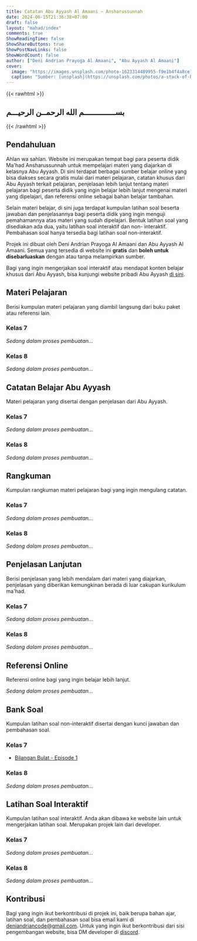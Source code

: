 ```yaml
---
title: Catatan Abu Ayyash Al Amaani ~ Ansharussunnah
date: 2024-06-15T21:36:38+07:00
draft: false
layout: "mahad/index"
comments: true
ShowReadingTime: false
ShowShareButtons: true
ShowPostNavLinks: false
ShowWordCount: false
author: ["Deni Andrian Prayoga Al Amaani", "Abu Ayyash Al Amaani"]
cover:
  image: "https://images.unsplash.com/photo-1623314489955-f9e1b4f4a8ce?q=80&w=1631&auto=format&fit=crop&ixlib=rb-4.0.3&ixid=M3wxMjA3fDB8MHxwaG90by1wYWdlfHx8fGVufDB8fHx8fA%3D%3D"
  caption: "Sumber: [unsplash](https://unsplash.com/photos/a-stack-of-books-sitting-on-top-of-a-table-edm2-uVj7nU)"
---
```


{{< rawhtml >}}
<h2 class="basmala">
بســــــــــــــم الله الرحمــن الرحيـــم
</h2>
{{< /rawhtml >}}

## Pendahuluan

Ahlan wa sahlan. Website ini merupakan tempat bagi para
peserta didik Ma'had Ansharussunnah untuk mempelajari materi yang diajarkan di
kelasnya Abu Ayyash. Di sini terdapat berbagai sumber belajar
online yang bisa diakses secara gratis mulai dari materi
pelajaran, catatan khusus dari Abu Ayyash terkait pelajaran,
penjelasan lebih lanjut tentang materi pelajaran bagi peserta
didik yang ingin belajar lebih lanjut mengenai materi yang dipelajari, dan
referensi online sebagai bahan belajar tambahan.

Selain materi belajar, di sini juga terdapat kumpulan latihan soal
beserta jawaban dan penjelasannya bagi peserta didik yang ingin
menguji pemahamannya atas materi yang sudah dipelajari. Bentuk latihan
soal yang disediakan ada dua, yaitu latihan soal interaktif dan non-
interaktif. Pembahasan soal hanya tersedia bagi latihan soal non-interaktif.

Projek ini dibuat oleh Deni Andrian Prayoga Al Amaani dan Abu
Ayyash Al Amaani. Semua yang tersedia di website ini **gratis** dan
**boleh untuk disebarluaskan** dengan atau tanpa melampirkan sumber.

Bagi yang ingin mengerjakan soal interaktif atau mendapat konten belajar khusus
dari Abu Ayyash, bisa kunjungi website pribadi Abu Ayyash [di sini](https://abuayyash.vercel.app).

## Materi Pelajaran

Berisi kumpulan materi pelajaran yang diambil langsung dari buku
paket atau referensi lain.

### Kelas 7

_Sedang dalam proses pembuatan..._

### Kelas 8

_Sedang dalam proses pembuatan..._

## Catatan Belajar Abu Ayyash

Materi pelajaran yang disertai dengan penjelasan dari Abu Ayyash.

### Kelas 7

_Sedang dalam proses pembuatan..._

### Kelas 8

_Sedang dalam proses pembuatan..._

## Rangkuman

Kumpulan rangkuman materi pelajaran bagi yang ingin mengulang
catatan.

### Kelas 7

_Sedang dalam proses pembuatan..._

### Kelas 8

_Sedang dalam proses pembuatan..._

## Penjelasan Lanjutan

Berisi penjelasan yang lebih mendalam dari materi yang diajarkan,
penjelasan yang diberikan kemungkinan berada di luar cakupan kurikulum
ma'had.

### Kelas 7

_Sedang dalam proses pembuatan..._

### Kelas 8

_Sedang dalam proses pembuatan..._

## Referensi Online

Referensi online bagi yang ingin belajar lebih lanjut.

_Sedang dalam proses pembuatan..._

## Bank Soal

Kumpulan latihan soal non-interaktif disertai dengan kunci jawaban dan
pembahasan soal.

### Kelas 7

- [Bilangan Bulat - Episode 1](/id/mahad_exercises/bilangan-bulat-eps-1/)

### Kelas 8

_Sedang dalam proses pembuatan..._

## Latihan Soal Interaktif

Kumpulan latihan soal interaktif. Anda akan dibawa ke website lain
untuk mengerjakan latihan soal. Merupakan projek lain dari developer.

### Kelas 7

_Sedang dalam proses pembuatan..._

### Kelas 8

_Sedang dalam proses pembuatan..._

## Kontribusi

Bagi yang ingin ikut berkontribusi di projek ini, baik berupa
bahan ajar, latihan soal, dan pembahasan soal bisa email kami di [deniandriancode@gmail.com](mailto:deniandriancode@gmail.com).
Untuk yang ingin ikut berkontribusi dari sisi pengembangan website, bisa
DM developer di [discord](https://discord.com/users/871707742312726590).
